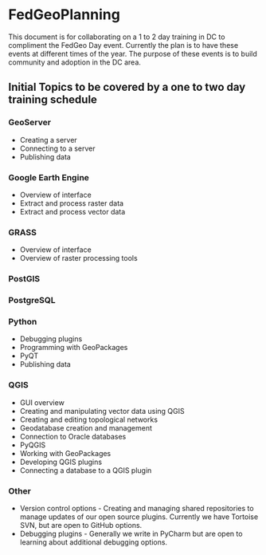 # FedGeoPlanning

This document is for collaborating on a 1 to 2 day training in DC to compliment the FedGeo Day event. Currently the plan is to have these events at different times of the year. The purpose of these events is to build community and adoption in the DC area.

## Initial Topics to be covered by a one to two day training schedule

### GeoServer

- Creating a server
- Connecting to a server
- Publishing data

### Google Earth Engine

- Overview of interface
- Extract and process raster data
- Extract and process vector data

### GRASS
- Overview of interface
- Overview of raster processing tools

### PostGIS

### PostgreSQL

### Python

- Debugging plugins
- Programming with GeoPackages
- PyQT
- Publishing data

### QGIS
- GUI overview
- Creating and manipulating vector data using QGIS
- Creating and editing topological networks
- Geodatabase creation and management
- Connection to Oracle databases
- PyQGIS
- Working with GeoPackages
- Developing QGIS plugins
- Connecting a database to a QGIS plugin

### Other
- Version control options - Creating and managing shared repositories to manage updates of our open source plugins. Currently we have Tortoise SVN, but are open to GitHub options. 
- Debugging plugins - Generally we write in PyCharm but are open to learning about additional debugging options. 
